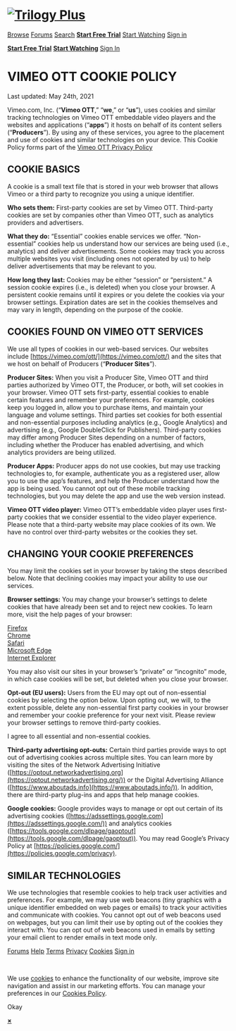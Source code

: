[![Trilogy Plus](https://vhx.imgix.net/trilogyplus/assets/19303fce-6af7-4e94-bb19-f735fa7c06dc.png?fit=max&h=84&q=92&w=400)](https://www.trilogyplus.com/)
==========================================================================================================================================================

[Browse](https://www.trilogyplus.com/browse) [Forums](https://www.trilogyplus.com/forum) [Search](#) [**Start Free Trial**](https://www.trilogyplus.com/checkout/subscribe) [Start Watching](http://www.trilogyplus.com/checkout/subscribe/signup) [Sign in](https://www.trilogyplus.com/login)

[**Start Free Trial**](https://www.trilogyplus.com/checkout/subscribe) [**Start Watching**](http://www.trilogyplus.com/checkout/subscribe/signup) [Sign In](https://www.trilogyplus.com/login)

VIMEO OTT COOKIE POLICY
=======================

Last updated: May 24th, 2021

Vimeo.com, Inc. (“**Vimeo OTT**,” “**we**,” or “**us**”), uses cookies and similar tracking technologies on Vimeo OTT embeddable video players and the websites and applications (“**apps**”) it hosts on behalf of its content sellers (“**Producers**”). By using any of these services, you agree to the placement and use of cookies and similar technologies on your device. This Cookie Policy forms part of the [Vimeo OTT Privacy Policy](https://www.trilogyplus.com/privacy)

COOKIE BASICS
-------------

A cookie is a small text file that is stored in your web browser that allows Vimeo or a third party to recognize you using a unique identifier.

**Who sets them:** First-party cookies are set by Vimeo OTT. Third-party cookies are set by companies other than Vimeo OTT, such as analytics providers and advertisers.

**What they do:** “Essential” cookies enable services we offer. “Non-essential” cookies help us understand how our services are being used (i.e., analytics) and deliver advertisements. Some cookies may track you across multiple websites you visit (including ones not operated by us) to help deliver advertisements that may be relevant to you.

**How long they last:** Cookies may be either “session” or “persistent.” A session cookie expires (i.e., is deleted) when you close your browser. A persistent cookie remains until it expires or you delete the cookies via your browser settings. Expiration dates are set in the cookies themselves and may vary in length, depending on the purpose of the cookie.

COOKIES FOUND ON VIMEO OTT SERVICES
-----------------------------------

We use all types of cookies in our web-based services. Our websites include [https://vimeo.com/ott/](https://vimeo.com/ott/) and the sites that we host on behalf of Producers (“**Producer Sites**”).

**Producer Sites:** When you visit a Producer Site, Vimeo OTT and third parties authorized by Vimeo OTT, the Producer, or both, will set cookies in your browser. Vimeo OTT sets first-party, essential cookies to enable certain features and remember your preferences. For example, cookies keep you logged in, allow you to purchase items, and maintain your language and volume settings. Third parties set cookies for both essential and non-essential purposes including analytics (e.g., Google Analytics) and advertising (e.g., Google DoubleClick for Publishers). Third-party cookies may differ among Producer Sites depending on a number of factors, including whether the Producer has enabled advertising, and which analytics providers are being utilized.

**Producer Apps:** Producer apps do not use cookies, but may use tracking technologies to, for example, authenticate you as a registered user, allow you to use the app’s features, and help the Producer understand how the app is being used. You cannot opt out of these mobile tracking technologies, but you may delete the app and use the web version instead.

**Vimeo OTT video player:** Vimeo OTT’s embeddable video player uses first-party cookies that we consider essential to the video player experience. Please note that a third-party website may place cookies of its own. We have no control over third-party websites or the cookies they set.

CHANGING YOUR COOKIE PREFERENCES
--------------------------------

You may limit the cookies set in your browser by taking the steps described below. Note that declining cookies may impact your ability to use our services.

**Browser settings:** You may change your browser’s settings to delete cookies that have already been set and to reject new cookies. To learn more, visit the help pages of your browser:

[Firefox](https://support.mozilla.org/en-US/kb/cookies-information-websites-store-on-your-computer)  
[Chrome](https://support.google.com/chrome/bin/answer.py?hl=en&answer=95647)  
[Safari](https://support.apple.com/guide/safari/manage-cookies-and-website-data-sfri11471/mac)  
[Microsoft Edge](https://privacy.microsoft.com/en-us/windows-10-microsoft-edge-and-privacy)  
[Internet Explorer](https://support.microsoft.com/en-us/help/17442/windows-internet-explorer-delete-manage-cookies)

You may also visit our sites in your browser’s “private” or “incognito” mode, in which case cookies will be set, but deleted when you close your browser.

**Opt-out (EU users):** Users from the EU may opt out of non-essential cookies by selecting the option below. Upon opting out, we will, to the extent possible, delete any non-essential first party cookies in your browser and remember your cookie preference for your next visit. Please review your browser settings to remove third-party cookies.

  I agree to all essential and non-essential cookies.  

**Third-party advertising opt-outs:** Certain third parties provide ways to opt out of advertising cookies across multiple sites. You can learn more by visiting the sites of the Network Advertising Initiative ([https://optout.networkadvertising.org](https://optout.networkadvertising.org/)) or the Digital Advertising Alliance ([https://www.aboutads.info](https://www.aboutads.info/)). In addition, there are third-party plug-ins and apps that help manage cookies.

**Google cookies:** Google provides ways to manage or opt out certain of its advertising cookies ([https://adssettings.google.com](https://adssettings.google.com/)) and analytics cookies ([https://tools.google.com/dlpage/gaoptout](https://tools.google.com/dlpage/gaoptout)). You may read Google’s Privacy Policy at [https://policies.google.com/](https://policies.google.com/privacy).

SIMILAR TECHNOLOGIES
--------------------

We use technologies that resemble cookies to help track user activities and preferences. For example, we may use web beacons (tiny graphics with a unique identifier embedded on web pages or emails) to track your activities and communicate with cookies. You cannot opt out of web beacons used on webpages, but you can limit their use by opting out of the cookies they interact with. You can opt out of web beacons used in emails by setting your email client to render emails in text mode only.

[Forums](https://www.trilogyplus.com/forums) [Help](https://www.trilogyplus.com/help) [Terms](https://www.trilogyplus.com/tos) [Privacy](https://www.trilogyplus.com/privacy) [Cookies](https://www.trilogyplus.com/cookies) [Sign in](https://www.trilogyplus.com/login)

 

       

  

We use [cookies](https://www.trilogyplus.com/cookies) to enhance the functionality of our website, improve site navigation and assist in our marketing efforts. You can manage your preferences in our [Cookies Policy](https://www.trilogyplus.com/cookies#change-cookie-preferences).

Okay

[**×**](#close)